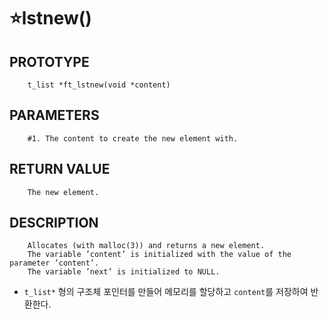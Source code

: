 ⭐lstnew()
===================

PROTOTYPE
----------
        t_list *ft_lstnew(void *content)

PARAMETERS
----------
        #1. The content to create the new element with.
        
RETURN VALUE
-----------
        The new element.
        
DESCRIPTION
-----------
        Allocates (with malloc(3)) and returns a new element.
        The variable ’content’ is initialized with the value of the parameter ’content’.
        The variable ’next’ is initialized to NULL.

* `t_list*` 형의 구조체 포인터를 만들어 메모리를 할당하고 `content`를 저장하여 반환한다.   
</br>
</br>
</br>
</br>
</br>
